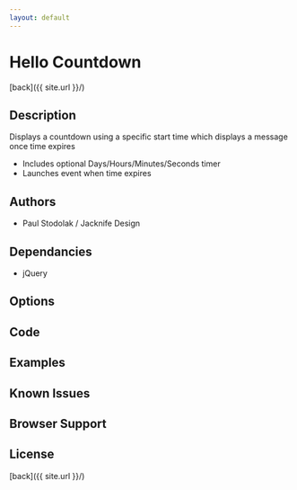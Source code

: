 ```yaml
---
layout: default
---
```


# Hello Countdown
[back]({{ site.url }}/)

## Description
Displays a countdown using a specific start time which displays a message once time expires
- Includes optional Days/Hours/Minutes/Seconds timer
- Launches event when time expires

## Authors
- Paul Stodolak / Jacknife Design

## Dependancies
- jQuery

## Options

## Code

## Examples

## Known Issues

## Browser Support

## License

[back]({{ site.url }}/)